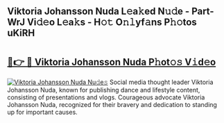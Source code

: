 ## Viktoria Johansson Nuda L𝚎a𝚔ed N𝚞𝚍e - Part-WrJ Vi𝚍𝚎o L𝚎a𝚔s - H𝚘𝚝 O𝚗𝚕yf𝚊ns P𝚑𝚘tos uKiRH

# <h2><a href="http://kfejxnb.oniu.top/?m=Viktoria+Johansson+Nuda">🔗👉 🔴 Viktoria Johansson Nuda P𝚑ot𝚘𝚜 V𝚒d𝚎o</a></h2>

[![Viktoria Johansson Nuda Nu𝚍e𝚜](https://i.imgur.com/0qMVB7G.gif)](http://kfejxnb.oniu.top/?m=Viktoria+Johansson+Nuda)
Social media thought leader Viktoria Johansson Nuda, known for publishing dance and lifestyle content, consisting of presentations and vlogs. Courageous advocate Viktoria Johansson Nuda, recognized for their bravery and dedication to standing up for important causes.  
